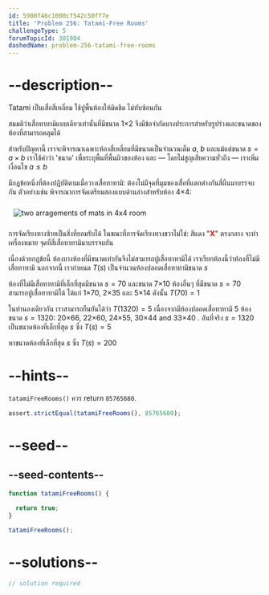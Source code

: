 ```yaml
---
id: 5900f46c1000cf542c50ff7e
title: 'Problem 256: Tatami-Free Rooms'
challengeType: 5
forumTopicId: 301904
dashedName: problem-256-tatami-free-rooms
---
```


# --description--

Tatami เป็นเสื่อสี่เหลี่ยม ใช้ปูพื้นห้องให้มิดชิด ไม่ทับซ้อนกัน

สมมติว่าเสื่อทาทามิแบบเดียวเท่านั้นที่มีขนาด 1×2 จึงมีข้อจำกัดบางประการสำหรับรูปร่างและขนาดของห้องที่สามารถคลุมได้

สำหรับปัญหานี้ เราจะพิจารณาเฉพาะห้องสี่เหลี่ยมที่มีขนาดเป็นจำนวนเต็ม $a$, $b$ และแม้แต่ขนาด $s = a \times b$ เราใช้คำว่า 'ขนาด' เพื่อระบุพื้นที่พื้นผิวของห้อง และ — โดยไม่สูญเสียความทั่วถึง — เราเพิ่มเงื่อนไข $a ≤ b$

มีกฎข้อหนึ่งที่ต้องปฏิบัติตามเมื่อวางเสื่อทาทามิ: ต้องไม่มีจุดที่มุมของเสื่อที่แตกต่างกันสี่ผืนมาบรรจบกัน ตัวอย่างเช่น พิจารณาการจัดเตรียมสองแบบด้านล่างสำหรับห้อง 4×4:

<img class="img-responsive center-block" alt="two arragements of mats in 4x4 room" src="https://cdn.freecodecamp.org/curriculum/project-euler/tatami-free-rooms.gif" style="background-color: white; padding: 10px;">

การจัดเรียงทางซ้ายเป็นสิ่งที่ยอมรับได้ ในขณะที่การจัดเรียงทางขวาไม่ใช่: สีแดง "<strong><span style="color: red;">X</span></strong>" ตรงกลาง จะทำเครื่องหมาย จุดที่สี่เสื่อทาทามิมาบรรจบกัน

เนื่องด้วยกฎข้อนี้ ห้องบางห้องที่มีขนาดเท่ากันจึงไม่สามารถปูเสื่อทาทามิได้ เราเรียกห้องนี้ว่าห้องที่ไม่มีเสื่อทาทามิ นอกจากนี้ เรากำหนด $T(s)$ เป็นจำนวนห้องปลอดเสื่อทาทามิขนาด $s$

ห้องที่ไม่มีเสื่อทาทามิที่เล็กที่สุดมีขนาด $s = 70$ และขนาด 7×10 ห้องอื่นๆ ที่มีขนาด $s = 70$ สามารถปูเสื่อทาทามิได้ ได้แก่ 1×70, 2×35 และ 5×14 ดังนั้น $T(70) = 1$

ในทำนองเดียวกัน เราสามารถยืนยันได้ว่า $T(1320) = 5$ เนื่องจากมีห้องปลอดเสื่อทาทามิ 5 ห้องขนาด $s = 1320$: 20×66, 22×60, 24×55, 30×44 and 33×40 . อันที่จริง $s = 1320$ เป็นขนาดห้องที่เล็กที่สุด $s$ ซึ่ง $T(s) = 5$

หาขนาดห้องที่เล็กที่สุด $s$ ซึ่ง $T(s) = 200$

# --hints--

`tatamiFreeRooms()` ควร return `85765680`.

```js
assert.strictEqual(tatamiFreeRooms(), 85765680);
```

# --seed--

## --seed-contents--

```js
function tatamiFreeRooms() {

  return true;
}

tatamiFreeRooms();
```

# --solutions--

```js
// solution required
```
